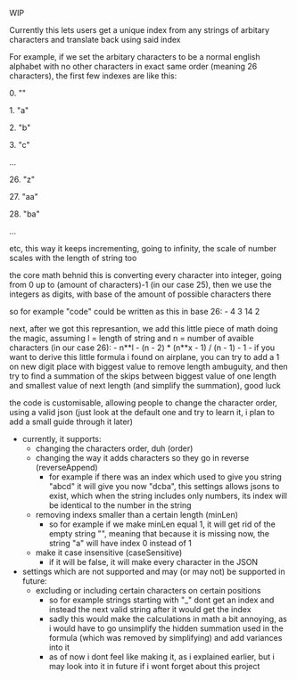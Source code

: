 WIP

Currently this lets users get a unique index from any strings of arbitary characters and translate back using said index

For example, if we set the arbitary characters to be a normal english alphabet with no other characters in exact same order (meaning 26 characters), the first few indexes are like this:

0\. ""

1\. "a"

2\. "b"

3\. "c"

...

26\. "z"

27\. "aa"

28\. "ba"

...

etc, this way it keeps incrementing, going to infinity, the scale of number scales with the length of string too

the core math behnid this is converting every character into integer, going from 0 up to (amount of characters)-1 (in our case 25), then we use the integers as digits, with base of the amount of possible characters there

so for example "code" could be written as this in base 26:
    - 4 3 14 2

next, after we got this represantion, we add this little piece of math doing the magic, assuming l = length of string and n = number of avaible characters (in our case 26):
    - n\*\*l - (n - 2) \* (n\*\*x - 1) / (n - 1) - 1
    - if you want to derive this little formula i found on airplane, you can try to add a 1 on new digit place with biggest value to remove length ambuguity, and then try to find a summation of the skips between biggest value of one length and smallest value of next length (and simplify the summation), good luck

the code is customisable, allowing people to change the character order, using a valid json (just look at the default one and try to learn it, i plan to add a small guide through it later)

- currently, it supports:
    - changing the characters order, duh (order)
    - changing the way it adds characters so they go in reverse (reverseAppend) 
        - for example if there was an index which used to give you string "abcd" it will give you now "dcba", this settings allows jsons to exist, which when the string includes only numbers, its index will be identical to the number in the string
    - removing indexs smaller than a certain length (minLen)
        - so for example if we make minLen equal 1, it will get rid of the empty string "", meaning that because it is missing now, the string "a" will have index 0 instead of 1
    - make it case insensitive (caseSensitive)
        - if it will be false, it will make every character in the JSON
- settings which are not supported and may (or may not) be supported in future:
    - excluding or including certain characters on certain positions
        - so for example strings starting with "_" dont get an index and instead the next valid string after it would get the index
        - sadly this would make the calculations in math a bit annoying, as i would have to go unsimplify the hidden summation used in the formula (which was removed by simplifying) and add variances into it
        - as of now i dont feel like making it, as i explained earlier, but i may look into it in future if i wont forget about this project